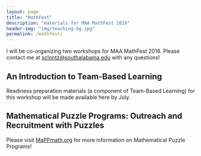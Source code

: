 ```yaml
---
layout: page
title: "MathFest"
description: "materials for MAA MathFest 2018"
header-img: "img/teaching-bg.jpg"
permalink: /mathfest/
---
```


I will be co-organizing two workshops for MAA MathFest 2018.
Please contact me at <sclontz@southalabama.edu> with any questions!

## An Introduction to Team-Based Learning

Readiness preparation materials (a component of Team-Based Learning)
for this workshop will be made available here by July.

## Mathematical Puzzle Programs: Outreach and Recruitment with Puzzles

Please visit [MaPPmath.org](http://mappmath.org) for more information
on Mathematical Puzzle Programs!
